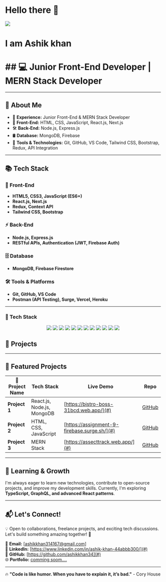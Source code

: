 # Hello there 👋

![](https://i.ibb.co.com/8nCq0SLY/wallpaper.png)

<h1>I am Ashik khan</h1>

<h1>## 💻 Junior Front-End Developer | MERN Stack Developer  </h1>

---

## 📌 About Me  
- 🚀 **Experience:** Junior Front-End & MERN Stack Developer  
- 🎨 **Front-End:** HTML, CSS, JavaScript, React.js, Next.js  
- 🛠️ **Back-End:** Node.js, Express.js  
- 🛢️ **Database:** MongoDB, Firebase  
- 🔧 **Tools & Technologies:** Git, GitHub, VS Code, Tailwind CSS, Bootstrap, Redux, API Integration  

---

## 📚 Tech Stack  

### 🚀 Front-End  
- **HTML5, CSS3, JavaScript (ES6+)**  
- **React.js, Next.js**  
- **Redux, Context API**  
- **Tailwind CSS, Bootstrap**  

### ⚡ Back-End  
- **Node.js, Express.js**  
- **RESTful APIs, Authentication (JWT, Firebase Auth)**  

### 🗄️ Database  
- **MongoDB, Firebase Firestore**  

### 🛠️ Tools & Platforms  
- **Git, GitHub, VS Code**  
- **Postman (API Testing), Surge, Vercel, Heroku**  

---
### 🚀 Tech Stack  

<p align="center">
  <img src="https://img.shields.io/badge/HTML5-E34F26?style=flat-square&logo=html5&logoColor=white"/>
  <img src="https://img.shields.io/badge/CSS3-1572B6?style=flat-square&logo=css3&logoColor=white"/>
  <img src="https://img.shields.io/badge/JavaScript-F7DF1E?style=flat-square&logo=javascript&logoColor=black"/>
  <img src="https://img.shields.io/badge/React-61DAFB?style=flat-square&logo=react&logoColor=black"/>
  <img src="https://img.shields.io/badge/Next.js-000000?style=flat-square&logo=next.js&logoColor=white"/>
  <img src="https://img.shields.io/badge/Node.js-339933?style=flat-square&logo=node.js&logoColor=white"/>
  <img src="https://img.shields.io/badge/Express.js-000000?style=flat-square&logo=express&logoColor=white"/>
  <img src="https://img.shields.io/badge/MongoDB-47A248?style=flat-square&logo=mongodb&logoColor=white"/>
  <img src="https://img.shields.io/badge/Tailwind%20CSS-38B2AC?style=flat-square&logo=tailwind-css&logoColor=white"/>
  <img src="https://img.shields.io/badge/Firebase-FFCA28?style=flat-square&logo=firebase&logoColor=black"/>
  <img src="https://img.shields.io/badge/Git-F05032?style=flat-square&logo=git&logoColor=white"/>
  <img src="https://img.shields.io/badge/GitHub-181717?style=flat-square&logo=github&logoColor=white"/>
</p>




## 📌 Projects  
---

## 🚀 Featured Projects  

| 🌟 Project Name | Tech Stack | Live Demo | Repo |
|---------------|------------|-----------|------|
| **Project 1** | React.js, Node.js, MongoDB | [https://bistro-boss-31bcd.web.app/](#) | [GitHub](#) |
| **Project 2** | HTML, CSS, JavaScript | [https://assignment-9-firebase.surge.sh/](#) | [GitHub](#) |
| **Project 3** | MERN Stack | [https://assecttrack.web.app/](#) | [GitHub](#) |



---

## 📖 Learning & Growth  
I'm always eager to learn new technologies, contribute to open-source projects, and improve my development skills. Currently, I'm exploring **TypeScript, GraphQL, and advanced React patterns**.  

---


## 📬 Let's Connect!  

💡 Open to collaborations, freelance projects, and exciting tech discussions. Let's build something amazing together! 🚀  

📩 **Email:** [ashikkhan314167@gmail.com]  
🔗 **LinkedIn:** [https://www.linkedin.com/in/ashik-khan-44abbb300/](#)  
🐙 **GitHub:** [https://github.com/ashikkhan34](#)  
🌐 **Portfolio:** [comming soom....](#)  

---

🔥 **"Code is like humor. When you have to explain it, it’s bad."** - Cory House  
